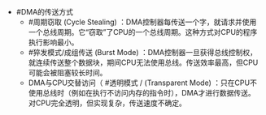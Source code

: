 * #DMA的传送方式
    * #周期窃取 (Cycle Stealing) ：DMA控制器每传送一个字，就请求并使用一个总线周期。它“窃取”了CPU的一个总线周期。这种方式对CPU的程序执行影响最小。
    *  #猝发模式/成组传送 (Burst Mode) ：DMA控制器一旦获得总线控制权，就连续传送整个数据块，期间CPU无法使用总线。传送效率最高，但CPU可能会被阻塞较长时间。
    *   DMA与CPU交替访问（ #透明模式 / (Transparent Mode) ：只在CPU不使用总线时（例如在执行不访问内存的指令时），DMA才进行数据传送。对CPU完全透明，但实现复杂，传送速度不确定。